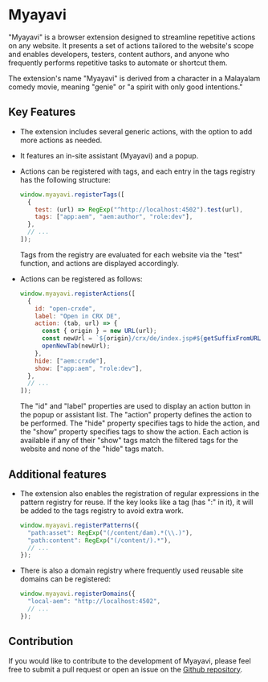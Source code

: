 # Myayavi

"Myayavi" is a browser extension designed to streamline repetitive actions on any website. It presents a set of actions tailored to the website's scope and enables developers, testers, content authors, and anyone who frequently performs repetitive tasks to automate or shortcut them.

The extension's name "Myayavi" is derived from a character in a Malayalam comedy movie, meaning "genie" or "a spirit with only good intentions."

## Key Features

- The extension includes several generic actions, with the option to add more actions as needed.
- It features an in-site assistant (Myayavi) and a popup.
- Actions can be registered with tags, and each entry in the tags registry has the following structure:

  ```javascript
  window.myayavi.registerTags([
    {
      test: (url) => RegExp("^http://localhost:4502").test(url),
      tags: ["app:aem", "aem:author", "role:dev"],
    },
    // ...
  ]);
  ```

  Tags from the registry are evaluated for each website via the "test" function, and actions are displayed accordingly.

- Actions can be registered as follows:

  ```javascript
  window.myayavi.registerActions([
    {
      id: "open-crxde",
      label: "Open in CRX DE",
      action: (tab, url) => {
        const { origin } = new URL(url);
        const newUrl = `${origin}/crx/de/index.jsp#${getSuffixFromURL(url)}`;
        openNewTab(newUrl);
      },
      hide: ["aem:crxde"],
      show: ["app:aem", "role:dev"],
    },
    // ...
  ]);
  ```

  The "id" and "label" properties are used to display an action button in the popup or assistant list. The "action" property defines the action to be performed. The "hide" property specifies tags to hide the action, and the "show" property specifies tags to show the action. Each action is available if any of their "show" tags match the filtered tags for the website and none of the "hide" tags match.

## Additional features
- The extension also enables the registration of regular expressions in the pattern registry for reuse. If the key looks like a tag (has ":" in it), it will be added to the tags registry to avoid extra work.

  ```javascript
  window.myayavi.registerPatterns({
    "path:asset": RegExp("(/content/dam).*(\\.)"),
    "path:content": RegExp("(/content/).*"),
    // ...
  });
  ```

- There is also a domain registry where frequently used reusable site domains can be registered:

  ```javascript
  window.myayavi.registerDomains({
    "local-aem": "http://localhost:4502",
    // ...
  });
  ```

## Contribution

If you would like to contribute to the development of Myayavi, please feel free to submit a pull request or open an issue on the [Github repository](https://github.com/yourusername/myayavi).
